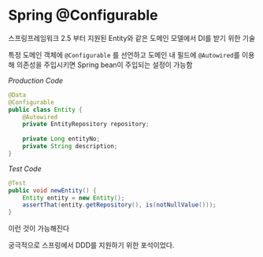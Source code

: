 # Spring @Configurable

스프링프레임워크 2.5 부터 지원된 Entity와 같은 도메인 모델에서 DI를 받기 위한 기술

특정 도메인 객체에 `@Configurable` 를 선언하고 도메인 내 필드에 `@Autowired`를 이용해 의존성을 주입시키면
Spring bean이 주입되는 설정이 가능함

*Production Code*

```java
@Data
@Configurable
public class Entity {
    @Autowired
    private EntityRepository repository;
    
    private Long entityNo;
    private String description;
}
``` 

*Test Code*

```java
@Test
public void newEntity() {
    Entity entity = new Entity();
    assertThat(entity.getRepository(), is(notNullValue()));
}
```

이런 것이 가능해진다

궁극적으로 스프링에서 DDD를 지원하기 위한 포석이었다.